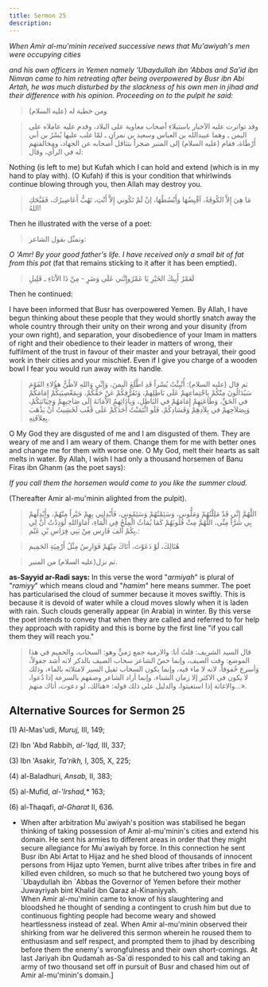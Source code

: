 ```yaml
---
title: Sermon 25
description: 
---
```


*When Amir al-mu\'minin received successive news that Mu'awiyah\'s men
were occupying cities*

*and his own officers in Yemen namely 'Ubaydullah ibn 'Abbas and Sa'id
ibn Nimran came to him retreating after being overpowered by Busr ibn
Abi Artah, he was much disturbed by the slackness of his own men in
jihad and their difference with his opinion. Proceeding on to the pulpit
he said:*

> ومن خطبة له (عليه السلام)

> وقد تواترت عليه الاَخبار باستيلاءِ أصحاب معاوية على البلاد، وقدم عليه
> عاملاه على اليمن ـ وهما عبيدالله بن العباس وسعيد بن نمران ـ لمّا غلب
> عليها بُسْرُ بن أبي أَرْطَاة، فقام (عليه السلام) إلى المنبر ضجراً بتثاقل
> أَصحابه عن الجهاد، ومخالفتهم له في الرأْي، وقال:

Nothing (is left to me) but Kufah which I can hold and extend (which is
in my hand to play with). (O Kufah) if this is your condition that
whirlwinds continue blowing through you, then Allah may destroy you.

> مَا هِيَ إِلاَّ الكُوفَةُ، أقْبِضُهَا وَأَبْسُطُهَا، إنْ لَمْ تَكُوني إِلاَّ أَنْتِ، تَهُبُّ أَعَاصِيرُك،
> فَقَبَّحَكِ اللهُ!

Then he illustrated with the verse of a poet:

> وتمثّل بقول الشاعر:

*O 'Amr! By your good father\'s life. I have received only a small bit
of fat from this pot* (fat that remains sticking to it after it has been
emptied).

> لَعَمْرُ أَبِيكَ الخَيْرِ يَا عَمْرُوإِنَّني عَلَى وَضَرٍ - مِنْ ذَا الاْنَاءِ ـ قَلِيلِ

Then he continued:

I have been informed that Busr has overpowered Yemen. By Allah, I have
begun thinking about these people that they would shortly snatch away
the whole country through their unity on their wrong and your disunity
(from your own right), and separation, your disobedience of your Imam in
matters of right and their obedience to their leader in matters of
wrong, their fulfilment of the trust in favour of their master and your
betrayal, their good work in their cities and your mischief. Even if I
give you charge of a wooden bowl I fear you would run away with its
handle.

> ثم قال (عليه السلام): أُنْبِئْتُ بُسْراً قَدِ اطَّلَعَ الَيمنَ، وَإِنِّي وَاللهِ لاَظُنُّ هؤُلاءِ
> القَوْمَ سَيُدَالُونَ مِنْكُمْ بِاجْتِماعِهمْ عَلَى بَاطِلِهمْ، وَتَفَرُّقِكُمْ عَنْ حَقِّكُمْ، وَبِمَعْصِيَتِكُمْ
> إِمَامَكُمْ في الحَقِّ، وَطَاعَتِهِمْ إِمَامَهُمْ في البَاطِلِ، وَبِأَدَائِهِمُ الاْمَانَةَ إِلَى صَاحِبِهِمْ
> وَخِيَانَتِكُمْ، وَبِصَلاَحِهمْ في بِلاَدِهِمْ وَفَسَادِكُمْ، فَلَو ائْتَمَنْتُ أَحَدَكُمْ عَلَى قَعْب لَخَشِيتُ
> أَنْ يَذْهَبَ بِعِلاَقَتِهِ.

O My God they are disgusted of me and I am disgusted of them. They are
weary of me and I am weary of them. Change them for me with better ones
and change me for them with worse one. O My God, melt their hearts as
salt melts in water. By Allah, I wish I had only a thousand horsemen of
Banu Firas ibn Ghanm (as the poet says):

*If you call them the horsemen would come to you like the summer cloud.*

(Thereafter Amir al-mu\'minin alighted from the pulpit).

> اللَّهُمَّ إِنِّي قَدْ مَلِلْتُهُمْ وَمَلُّوني، وَسَئِمْتُهُمْ وَسَئِمُوني، فَأَبْدِلنِي بِهِمْ خَيْراً مِنْهُمْ،
> وأَبْدِلُهمْ بِي شَرَّاً مِنِّى، اللَّهُمَّ مِثْ قُلُوبَهُمْ كَمَا يُمَاثُ الْمِلْحُ فِي الْمَاءِ، أَمَاوَاللهِ
> لَوَدِدْتُ أَنَّ لِي بِكُمْ أَلفَ فَارِس مِنْ بَنِي فِرَاسِ بْنِ غَنْم.:

> هُنَالِكَ، لَوْ دَعَوْتَ، أَتَاكَ مِنْهُمْ فَوَارِسُ مِثْلُ أَرْمِيَةِ الحَمِيم

> ثم نزل(عليه السلام) من المنبر.

**as-Sayyid ar-Radi says:** In this verse the word \"*armiyah*\" is
plural of \"*ramiyy*\" which means cloud and \"*hamim*\" here means
summer. The poet has particularised the cloud of summer because it moves
swiftly. This is because it is devoid of water while a cloud moves
slowly when it is laden with rain. Such clouds generally appear (in
Arabia) in winter. By this verse the poet intends to convey that when
they are called and referred to for help they approach with rapidity and
this is borne by the first line \"if you call them they will reach
you.\"

> قال السيد الشريف: قلتُ أنا: والارمية جمع رَميٍّ وهو: السحاب، والحميم في
> هذا الموضع: وقت الصيف، وإنما خصّ الشاعر سحاب الصيف بالذكر لانه أشد
> جفولاً، وَأسرع خُفوفاً، لانه لا ماء فيه، وإنما يكون السحاب ثقيل السير
> لامتلائه بالماء، وذلك لا يكون في الاكثر إلا زمان الشتاء، وإنما أراد
> الشاعر وصفهم بالسرعة إذا دُعوا، والاغاثة إذا استغيثوا، والدليل على ذلك
> قوله: «هنالك، لو دعوت، أتاك منهم\...».

## Alternative Sources for Sermon 25

\(1\) Al-Mas'udi, *Muruj,* III, 149;

\(2\) Ibn 'Abd Rabbih, *al-'Iqd,* III, 337;

\(3\) Ibn 'Asakir, *Ta\'rikh,* I, 305, X, 225;

\(4\) al-Baladhuri, *Ansab,* II, 383;

\(5\) al-Mufid, *al-\'Irshad,*\* 163;

\(6\) al-Thaqafi, *al-Gharat* II, 636.

-  When after
    arbitration Mu\`awiyah\'s position was stabilised he began thinking
    of taking possession of Amir al-mu\'minin\'s cities and extend his
    domain. He sent his armies to different areas in order that they
    might secure allegiance for Mu\`awiyah by force. In this connection
    he sent Busr ibn Abi Artat to Hijaz and he shed blood of thousands
    of innocent persons from Hijaz upto Yemen, burnt alive tribes after
    tribes in fire and killed even children, so much so that he
    butchered two young boys of \`Ubaydullah ibn \`Abbas the Governor of
    Yemen before their mother Juwayriyah bint Khalid ibn Qaraz
    al-Kinaniyyah.\
    When Amir al-mu\'minin came to know of his slaughtering and
    bloodshed he thought of sending a contingent to crush him but due to
    continuous fighting people had become weary and showed heartlessness
    instead of zeal. When Amir al-mu\'minin observed their shirking from
    war he delivered this sermon wherein he roused them to enthusiasm
    and self respect, and prompted them to jihad by describing before
    them the enemy\'s wrongfulness and their own short-comings. At last
    Jariyah ibn Qudamah as-Sa\`di responded to his call and taking an
    army of two thousand set off in pursuit of Busr and chased him out
    of Amir al-mu\'minin\'s domain.]